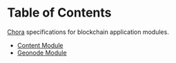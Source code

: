 # Table of Contents

[Chora](https://chora.io/) specifications for blockchain application modules.

- [Content Module](./content/README.md)
- [Geonode Module](./geonode/README.md)
